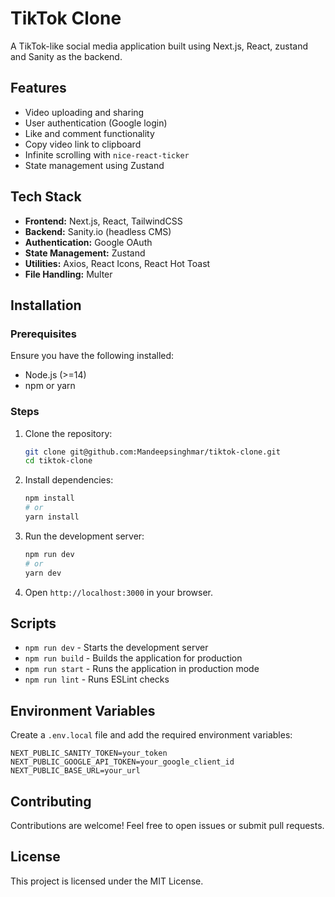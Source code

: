 # TikTok Clone

A TikTok-like social media application built using Next.js, React, zustand and Sanity as the backend.

## Features
- Video uploading and sharing
- User authentication (Google login)
- Like and comment functionality
- Copy video link to clipboard
- Infinite scrolling with `nice-react-ticker`
- State management using Zustand

## Tech Stack
- **Frontend:** Next.js, React, TailwindCSS
- **Backend:** Sanity.io (headless CMS)
- **Authentication:** Google OAuth
- **State Management:** Zustand
- **Utilities:** Axios, React Icons, React Hot Toast
- **File Handling:** Multer

## Installation

### Prerequisites
Ensure you have the following installed:
- Node.js (>=14)
- npm or yarn

### Steps
1. Clone the repository:
   ```bash
   git clone git@github.com:Mandeepsinghmar/tiktok-clone.git
   cd tiktok-clone
   ```
2. Install dependencies:
   ```bash
   npm install
   # or
   yarn install
   ```
3. Run the development server:
   ```bash
   npm run dev
   # or
   yarn dev
   ```
4. Open `http://localhost:3000` in your browser.

## Scripts
- `npm run dev` - Starts the development server
- `npm run build` - Builds the application for production
- `npm run start` - Runs the application in production mode
- `npm run lint` - Runs ESLint checks

## Environment Variables
Create a `.env.local` file and add the required environment variables:
```
NEXT_PUBLIC_SANITY_TOKEN=your_token
NEXT_PUBLIC_GOOGLE_API_TOKEN=your_google_client_id
NEXT_PUBLIC_BASE_URL=your_url
```

## Contributing
Contributions are welcome! Feel free to open issues or submit pull requests.

## License
This project is licensed under the MIT License.

